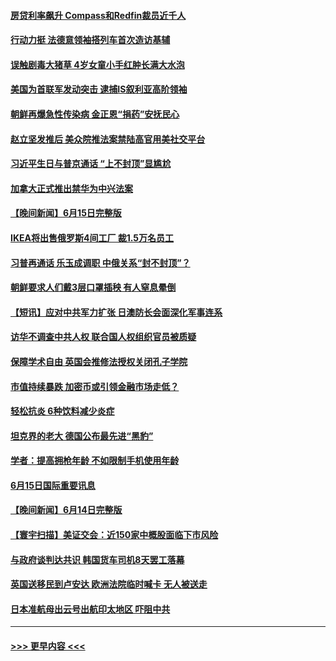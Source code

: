 #### [房贷利率飙升 Compass和Redfin裁员近千人](../pages/prog202/a103457021.md?t=06161851) 
#### [行动力挺 法德意领袖搭列车首次造访基辅](../pages/prog202/a103456957.md?t=06161851) 
#### [误触剧毒大猪草 4岁女童小手红肿长满大水泡](../pages/prog202/a103456948.md?t=06161851) 
#### [美国为首联军发动突击 逮捕IS叙利亚高阶领袖](../pages/prog202/a103456923.md?t=06161851) 
#### [朝鲜再爆急性传染病 金正恩“捐药”安抚民心](../pages/prog202/a103456930.md?t=06161851) 
#### [赵立坚发推后 美众院推法案禁陆高官用美社交平台](../pages/prog202/a103456767.md?t=06161851) 
#### [习近平生日与普京通话 “上不封顶”显尴尬](../pages/prog202/a103456836.md?t=06161851) 
#### [加拿大正式推出禁华为中兴法案](../pages/prog202/a103456782.md?t=06161851) 
#### [【晚间新闻】6月15日完整版](../pages/prog202/a103456792.md?t=06161851) 
#### [IKEA将出售俄罗斯4间工厂 裁1.5万名员工](../pages/prog202/a103456769.md?t=06161851) 
#### [习普再通话 乐玉成调职 中俄关系“封不封顶”？](../pages/prog202/a103456619.md?t=06161851) 
#### [朝鲜要求人们戴3层口罩插秧 有人窒息晕倒](../pages/prog202/a103456507.md?t=06161851) 
#### [【短讯】应对中共军力扩张 日澳防长会面深化军事连系](../pages/prog202/a103456424.md?t=06161851) 
#### [访华不调查中共人权 联合国人权组织官员被质疑](../pages/prog202/a103456418.md?t=06161851) 
#### [保障学术自由 英国会推修法授权关闭孔子学院](../pages/prog202/a103456414.md?t=06161851) 
#### [市值持续暴跌 加密币或引领金融市场走低？](../pages/prog202/a103456388.md?t=06161851) 
#### [轻松抗炎 6种饮料减少炎症](../pages/prog202/a103456146.md?t=06161851) 
#### [坦克界的老大 德国公布最先进“黑豹”](../pages/prog202/a103456137.md?t=06161851) 
#### [学者：提高拥枪年龄 不如限制手机使用年龄](../pages/prog202/a103456130.md?t=06161851) 
#### [6月15日国际重要讯息](../pages/prog202/a103456107.md?t=06161851) 
#### [【晚间新闻】6月14日完整版](../pages/prog202/a103455840.md?t=06161851) 
#### [【寰宇扫描】美证交会：近150家中概股面临下市风险](../pages/prog202/a103455854.md?t=06161851) 
#### [与政府谈判达共识 韩国货车司机8天罢工落幕](../pages/prog202/a103455937.md?t=06161851) 
#### [英国送移民到卢安达 欧洲法院临时喊卡 无人被送走](../pages/prog202/a103455888.md?t=06161851) 
#### [日本准航母出云号出航印太地区 吓阻中共](../pages/prog202/a103455834.md?t=06161851) 

----
#### [ >>> 更早内容 <<< ](../indexes/prog202-earlier.md)
